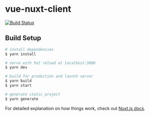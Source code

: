 # vue-nuxt-client

[![Build Status](https://dev.azure.com/binhrobles/SkeletonVueNuxt/_apis/build/status/binhrobles.SkeletonVueNuxt?branchName=master)](https://dev.azure.com/binhrobles/SkeletonVueNuxt/_build/latest?definitionId=3&branchName=master)

## Build Setup

```bash
# install dependencies
$ yarn install

# serve with hot reload at localhost:3000
$ yarn dev

# build for production and launch server
$ yarn build
$ yarn start

# generate static project
$ yarn generate
```

For detailed explanation on how things work, check out [Nuxt.js docs](https://nuxtjs.org).

